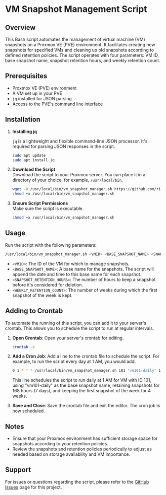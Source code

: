 # VM Snapshot Management Script

## Overview

This Bash script automates the management of virtual machine (VM) snapshots on a Proxmox VE (PVE) environment. It facilitates creating new snapshots for specified VMs and cleaning up old snapshots according to defined retention policies. The script operates with four parameters: VM ID, base snapshot name, snapshot retention hours, and weekly retention count.

## Prerequisites

- Proxmox VE (PVE) environment
- A VM set up in your PVE
- `jq` installed for JSON parsing
- Access to the PVE's command line interface

## Installation

1. **Installing jq**

   `jq` is a lightweight and flexible command-line JSON processor. It's required for parsing JSON responses in the script.

   ```bash
   sudo apt update
   sudo apt install jq
   ```

2. **Download the Script**  
   Download the script to your Proxmox server. You can place it in a directory of your choice, for example, `/usr/local/bin`.

    ```bash
    wget -O /usr/local/bin/vm_snapshot_manager.sh https://github.com/rihokirss/ProxmoxSnapshots/raw/master/proxmox_snapshot.sh
    chmod +x /usr/local/bin/vm_snapshot_manager.sh
    ```

3. **Ensure Script Permissions**  
   Make sure the script is executable.

    ```bash
    chmod +x /usr/local/bin/vm_snapshot_manager.sh
    ```

## Usage

Run the script with the following parameters:

```bash
/usr/local/bin/vm_snapshot_manager.sh <VMID> <BASE_SNAPSHOT_NAME> <SNAPSHOT_RETENTION_HOURS> <WEEKLY_RETENTION_COUNT>
```
- `<VMID>`: The ID of the VM for which to manage snapshots.
- `<BASE_SNAPSHOT_NAME>`: A base name for the snapshots. The script will append the date and time to this base name for each snapshot.
- `<SNAPSHOT_RETENTION_HOURS>`: The number of hours to keep a snapshot before it's considered for deletion.
- `<WEEKLY_RETENTION_COUNT>`: The number of weeks during which the first snapshot of the week is kept.

## Adding to Crontab

To automate the running of this script, you can add it to your server's crontab. This allows you to schedule the script to run at regular intervals.

1. **Open Crontab**: Open your server's crontab for editing.

    ```bash
    crontab -e
    ```

2. **Add a Cron Job**: Add a line to the crontab file to schedule the script. For example, to run the script every day at 1 AM, you would add:

    ```bash
    0 1 * * * /usr/local/bin/vm_snapshot_manager.sh 101 "vm101-daily" 168 4
    ```

    This line schedules the script to run daily at 1 AM for VM with ID 101, using "vm101-daily" as the base snapshot name, retaining snapshots for 168 hours (7 days), and keeping the first snapshot of the week for 4 weeks.

3. **Save and Close**: Save the crontab file and exit the editor. The cron job is now scheduled.

## Notes

- Ensure that your Proxmox environment has sufficient storage space for snapshots according to your retention policies.
- Review the snapshots and retention policies periodically to adjust as needed based on storage availability and VM importance.

## Support

For issues or questions regarding the script, please refer to the [GitHub Issues](#) page for this project.

